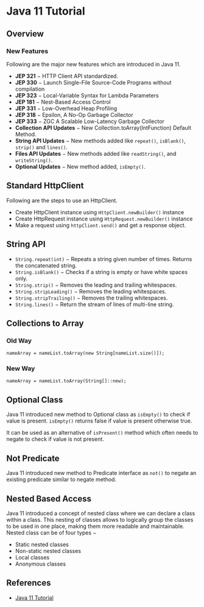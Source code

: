 # Java 11 Tutorial

## Overview
### New Features
Following are the major new features which are introduced in Java 11.
- **JEP 321** − HTTP Client API standardized.
- **JEP 330** − Launch Single-File Source-Code Programs without compilation
- **JEP 323** − Local-Variable Syntax for Lambda Parameters
- **JEP 181** − Nest-Based Access Control
- **JEP 331** − Low-Overhead Heap Profiling
- **JEP 318** − Epsilon, A No-Op Garbage Collector
- **JEP 333** − ZGC A Scalable Low-Latency Garbage Collector
- **Collection API Updates** − New Collection.toArray(IntFunction) Default Method.
- **String API Updates** − New methods added like `repeat()`, `isBlank()`, `strip()` and `lines()`.
- **Files API Updates** − New methods added like `readString()`, and `writeString()`.
- **Optional Updates** − New method added, `isEmpty()`.

## Standard HttpClient
Following are the steps to use an HttpClient.
- Create HttpClient instance using `HttpClient.newBuilder()` instance
- Create HttpRequest instance using `HttpRequest.newBuilder()` instance
- Make a request using `httpClient.send()` and get a response object.

## String API
- `String.repeat(int)` − Repeats a string given number of times. Returns the concatenated string.
- `String.isBlank()` − Checks if a string is empty or have white spaces only.
- `String.strip()` − Removes the leading and trailing whitespaces.
- `String.stripLeading()` − Removes the leading whitespaces.
- `String.stripTrailing()` − Removes the trailing whitespaces.
- `String.lines()` − Return the stream of lines of multi-line string.

## Collections to Array
### Old Way
```
nameArray = nameList.toArray(new String[nameList.size()]);
```

### New Way
```
nameArray = nameList.toArray(String[]::new);
```

## Optional Class
Java 11 introduced new method to Optional class as `isEmpty()` to check if value is present. `isEmpty()` returns false if value is present otherwise true.

It can be used as an alternative of `isPresent()` method which often needs to negate to check if value is not present.

## Not Predicate
Java 11 introduced new method to Predicate interface as `not()` to negate an existing predicate similar to negate method.

## Nested Based Access
Java 11 introduced a concept of nested class where we can declare a class within a class. This nesting of classes allows to logically group the classes to be used in one place, making them more readable and maintainable. Nested class can be of four types −
- Static nested classes
- Non-static nested classes
- Local classes
- Anonymous classes

## References
- [Java 11 Tutorial](https://www.tutorialspoint.com/java11/)